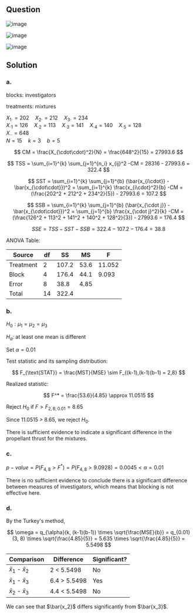 ## Question

![image](https://github.com/user-attachments/assets/ba366aea-97f8-41f0-91ad-7443e0a62cbd)

![image](https://github.com/user-attachments/assets/3ef71114-65d9-419d-a5eb-551898d7cf99)

![image](https://github.com/user-attachments/assets/b2199c0d-742d-4ce7-b3c5-88aeeb827623)

## Solution

### a.

blocks: investigators

treatments: mixtures

$X_{1\cdot} = 202 \quad X_{2\cdot} = 212 \quad X_{3\cdot} = 234$  
$X_{\cdot 1} = 126 \quad X_{\cdot 2} = 113 \quad X_{\cdot 3} = 141 \quad X_{\cdot 4} = 140 \quad X_{\cdot 5} = 128$  
$X_{\cdot\cdot} = 648$  
$N = 15 \quad k = 3 \quad b = 5$  

$$
CM = \frac{X_{\cdot\cdot}^2}{N} = \frac{648^2}{15} = 27993.6
$$

$$
TSS = \sum_{i=1}^{k} \sum_{j=1}^{n_i} x_{ij}^2 -CM = 28316 - 27993.6 = 322.4
$$

$$
SST = \sum_{i=1}^{k} \sum_{j=1}^{b} (\bar{x_{i\cdot}} - \bar{x_{\cdot\cdot}})^2 = \sum_{i=1}^{k} \frac{x_{i\cdot}^2}{b} -CM = (\frac{202^2 + 212^2 + 234^2}{5}) - 27993.6 = 107.2
$$

$$
SSB = \sum_{i=1}^{k} \sum_{j=1}^{b} (\bar{x_{\cdot j}} - \bar{x_{\cdot\cdot}})^2 = \sum_{j=1}^{b} \frac{x_{\cdot j}^2}{k} -CM = (\frac{126^2 + 113^2 + 141^2 + 140^2 + 128^2}{3}) - 27993.6 = 176.4
$$

$$
SSE = TSS - SST - SSB= 322.4 - 107.2 - 176.4 = 38.8
$$

ANOVA Table:

| Source    | df | SS    | MS   | F      |
|-----------|----|-------|------|--------|
| Treatment | 2  | 107.2 | 53.6 | 11.052 |
| Block     | 4  | 176.4 | 44.1 | 9.093  |
| Error     | 8  | 38.8  | 4.85 |        |
| Total     | 14 | 322.4 |      |        |

### b.

$H_0: \mu_1 = \mu_2 = \mu_3 \quad \quad$

$H_a:$ at least one mean is different

Set $\alpha = 0.01$

Test statistic and its sampling distribution:

$$
F_{\text{STAT}} = \frac{MST}{MSE} \sim F_{(k-1),(k-1)(b-1) = 2,8}
$$

Realized statistic:

$$
F^* = \frac{53.6}{4.85} \approx 11.0515
$$

Reject $H_0$ if $F > F_{2,8;0.01} = 8.65$

Since 11.0515 > 8.65, we reject $H_0$.

There is sufficient evidence to indicate a significant difference in the propellant thrust for the mixtures.

### c.

$p-value = P(F_{4,8} > F^*) = P(F_{4,8} > 9.0928) = 0.0045 < \alpha = 0.01$  
  
There is no sufficient evidence to conclude there is a significant difference between measures of investigators, which means that blocking is not effective here.

### d.

By the Turkey's method,

$$
\omega = q_{\alpha}(k, (k-1)(b-1)) \times \sqrt{\frac{MSE}{b}} = q_{0.01}(3, 8) \times \sqrt{\frac{4.85}{5}} = 5.635 \times \sqrt{\frac{4.85}{5}} = 5.5498
$$

| Comparison                | Difference   | Significant? |
|---------------------------|--------------|--------------|
| $\bar{x}_1$ - $\bar{x}_2$ | 2 < 5.5498   | No           |
| $\bar{x}_1$ - $\bar{x}_3$ | 6.4 > 5.5498 | Yes          | 
| $\bar{x}_2$ - $\bar{x}_3$ | 4.4 < 5.5498 | No           |

We can see that $\bar{x_2}$ differs significantly from $\bar{x_3}$.

